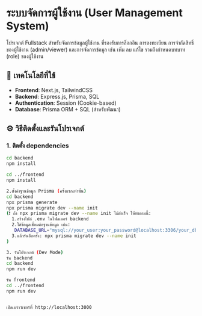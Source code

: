 # ระบบจัดการผู้ใช้งาน (User Management System)

โปรเจกต์ Fullstack สำหรับจัดการข้อมูลผู้ใช้งาน ที่รองรับการล็อกอิน การลงทะเบียน การจำกัดสิทธิ์ของผู้ใช้งาน (admin/viewer) และการจัดการข้อมูล เช่น เพิ่ม ลบ แก้ไข รวมถึงกำหนดบทบาท (role) ของผู้ใช้งาน

## 🔧 เทคโนโลยีที่ใช้

- **Frontend**: Next.js, TailwindCSS
- **Backend**: Express.js, Prisma, SQL
- **Authentication**: Session (Cookie-based)
- **Database**: Prisma ORM + SQL  (สำหรับพัฒนา)

## ⚙️ วิธีติดตั้งและรันโปรเจกต์

### 1. ติดตั้ง dependencies

```bash
cd backend
npm install

cd ../frontend
npm install

2.ตั้งค่าฐานข้อมูล Prisma (ครั้งแรกเท่านั้น)
cd backend
npx prisma generate
npx prisma migrate dev --name init
(❗️ ถ้า npx prisma migrate dev --name init ไม่สำเร็จ ให้ทำตามนี้:
  1.สร้างไฟล์ .env ในโฟลเดอร์ backend
  2.ใส่ข้อมูลเชื่อมต่อฐานข้อมูล เช่น:
   DATABASE_URL="mysql://your_user:your_password@localhost:3306/your_db"
  3.แล้วรันอีกครั้ง: npx prisma migrate dev --name init
)

3. รันโปรเจกต์ (Dev Mode)
รัน backend
cd backend
npm run dev

รัน frontend
cd ../frontend
npm run dev


เปิดเบราว์เซอร์ที่ http://localhost:3000

